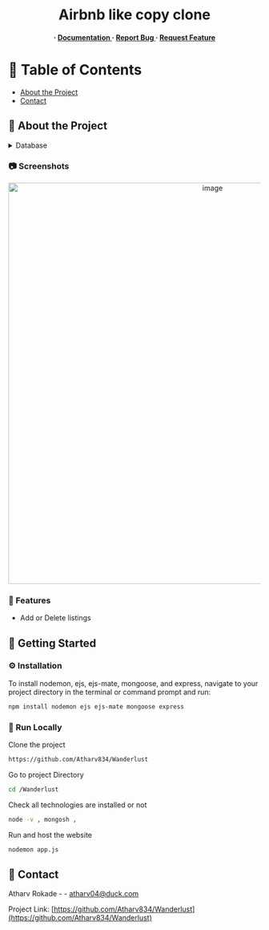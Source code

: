 <div align='center'>

<h1>Airbnb like copy clone </h1>
<h4> <span> · </span> <a href="https://github.com/atharv834/Major project /blob/master/README.md"> Documentation </a> <span> · </span> <a href="https://github.com/atharv834/Wanderlust /issues"> Report Bug </a> <span> · </span> <a href="https://github.com/atharv834/Wanderlust /issues"> Request Feature </a> </h4>


</div>

# :notebook_with_decorative_cover: Table of Contents

- [About the Project](#star2-about-the-project)
- [Contact](#handshake-contact)


## :star2: About the Project
<details> <summary>Database</summary> <ul>
<li><a href="">Mongodb</a></li>
</ul> </details>

### :camera: Screenshots
<div align="center"> <a href="https://drive.google.com/drive/folders/1cqwSeqxIcLyK59AJ_o3gSYNOszWUiBtg?usp=sharing"><img src="[https://drive.google.com/drive/folders/1cqwSeqxIcLyK59AJ_o3gSYNOszWUiBtg?usp=sharing](https://images.pexels.com/photos/414781/pexels-photo-414781.jpeg?auto=compress&cs=tinysrgb&w=1260&h=750&dpr=1)" alt='image' width='800'/></a> </div>

### :dart: Features
- Add or Delete listings


## :toolbox: Getting Started

### :gear: Installation

To install nodemon, ejs, ejs-mate, mongoose, and express, navigate to your project directory in the terminal or command prompt and run:
```bash
npm install nodemon ejs ejs-mate mongoose express
```


### :running: Run Locally

Clone the project

```bash
https://github.com/Atharv834/Wanderlust
```
Go to project Directory
```bash
cd /Wanderlust
```
Check all technologies are installed or not
```bash
node -v , mongosh ,
```
Run and host the website
```bash
nodemon app.js
```


## :handshake: Contact

Atharv Rokade - - atharv04@duck.com

Project Link: [https://github.com/Atharv834/Wanderlust](https://github.com/Atharv834/Wanderlust)
